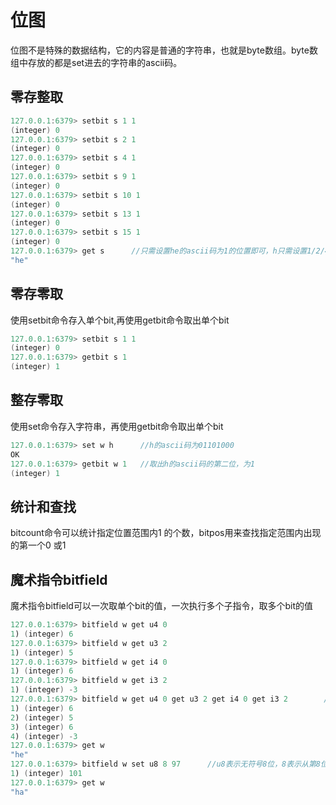 # 位图
位图不是特殊的数据结构，它的内容是普通的字符串，也就是byte数组。byte数组中存放的都是set进去的字符串的ascii码。

## 零存整取
```java
127.0.0.1:6379> setbit s 1 1
(integer) 0
127.0.0.1:6379> setbit s 2 1
(integer) 0
127.0.0.1:6379> setbit s 4 1
(integer) 0
127.0.0.1:6379> setbit s 9 1
(integer) 0
127.0.0.1:6379> setbit s 10 1
(integer) 0
127.0.0.1:6379> setbit s 13 1
(integer) 0
127.0.0.1:6379> setbit s 15 1
(integer) 0
127.0.0.1:6379> get s      //只需设置he的ascii码为1的位置即可，h只需设置1/2/4,e只需设置9/10/13/15
"he"
```

## 零存零取
使用setbit命令存入单个bit,再使用getbit命令取出单个bit
```java
127.0.0.1:6379> setbit s 1 1      
(integer) 0
127.0.0.1:6379> getbit s 1
(integer) 1
```

## 整存零取
使用set命令存入字符串，再使用getbit命令取出单个bit
```java
127.0.0.1:6379> set w h      //h的ascii码为01101000
OK
127.0.0.1:6379> getbit w 1   //取出h的ascii码的第二位，为1
(integer) 1
```

## 统计和查找
bitcount命令可以统计指定位置范围内1 的个数，bitpos用来查找指定范围内出现的第一个0 或1

## 魔术指令bitfield
魔术指令bitfield可以一次取单个bit的值，一次执行多个子指令，取多个bit的值
```java
127.0.0.1:6379> bitfield w get u4 0 
1) (integer) 6
127.0.0.1:6379> bitfield w get u3 2
1) (integer) 5
127.0.0.1:6379> bitfield w get i4 0
1) (integer) 6
127.0.0.1:6379> bitfield w get i3 2
1) (integer) -3
127.0.0.1:6379> bitfield w get u4 0 get u3 2 get i4 0 get i3 2        //一次执行多个子指令，取多个bit值
1) (integer) 6
2) (integer) 5
3) (integer) 6
4) (integer) -3
127.0.0.1:6379> get w
"he"
127.0.0.1:6379> bitfield w set u8 8 97      //u8表示无符号8位，8表示从第8位开始，也就是第二个字节开始，97代表a的ascii码
1) (integer) 101
127.0.0.1:6379> get w
"ha"
```
